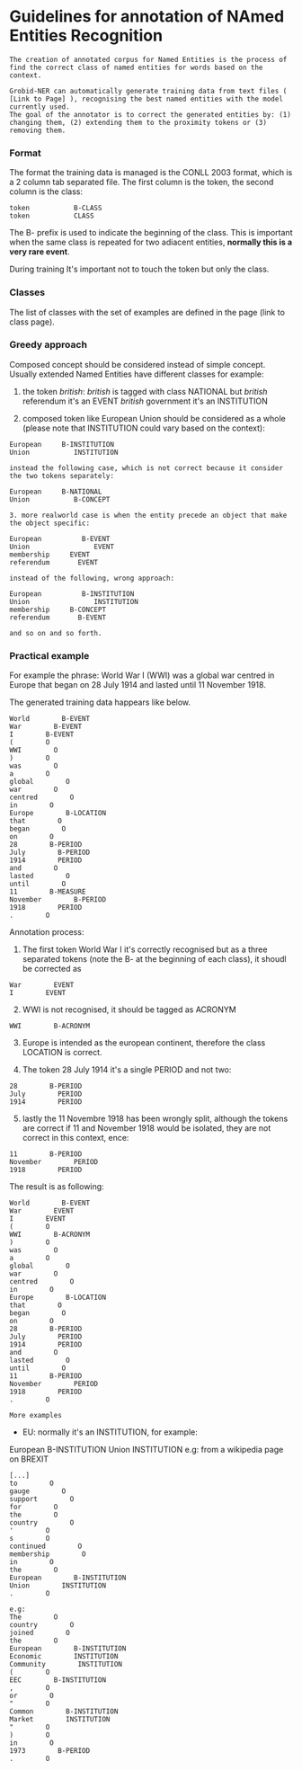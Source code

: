 # Guidelines for annotation of NAmed Entities Recognition
    
    The creation of annotated corpus for Named Entities is the process of find the correct class of named entities for words based on the context. 
    
    Grobid-NER can automatically generate training data from text files ( [Link to Page] ), recognising the best named entities with the model currently used. 
    The goal of the annotator is to correct the generated entities by: (1) changing them, (2) extending them to the proximity tokens or (3) removing them.
    
### Format 
        
The format the training data is managed is the CONLL 2003 format, which is a 2 column tab separated file. 
The first column is the token, the second column is the class:
```
token           B-CLASS
token           CLASS
```

The B- prefix is used to indicate the beginning of the class. This is important when the same class is repeated for two adiacent entities, **normally this is a very rare event**. 

During training It's important not to touch the token but only the class.    

### Classes
The list of classes with the set of examples are defined in the page (link to class page). 
    
### Greedy approach

Composed concept should be considered instead of simple concept. Usually extended Named Entities have different classes for example: 

  1. the token _british_: 
    _british_ is tagged with class NATIONAL
  but 
    _british_ referendum it's an EVENT
    _british_ government it's an INSTITUTION

  2. composed token like European Union should be considered as a whole (please note that INSTITUTION could vary based on the context): 

    European     B-INSTITUTION
    Union           INSTITUTION 
    
    instead the following case, which is not correct because it consider the two tokens separately: 

    European     B-NATIONAL
    Union           B-CONCEPT 

    3. more realworld case is when the entity precede an object that make the object specific: 

    European          B-EVENT
    Union                EVENT
    membership     EVENT
    referendum       EVENT

    instead of the following, wrong approach: 

    European          B-INSTITUTION
    Union                INSTITUTION
    membership     B-CONCEPT
    referendum       B-EVENT

    and so on and so forth. 



### Practical example

For example the phrase: World War I (WWI) was a global war centred in Europe that began on 28 July 1914 and lasted until 11 November 1918. 

The generated training data happears like below.  

```
World        B-EVENT
War        B-EVENT
I        B-EVENT
(        O
WWI        O
)        O
was        O
a        O
global        O
war        O
centred        O
in        O
Europe        B-LOCATION
that        O
began        O
on        O
28        B-PERIOD
July        B-PERIOD
1914        PERIOD
and        O
lasted        O
until        O
11        B-MEASURE
November        B-PERIOD
1918        PERIOD
.        O
```    
    
Annotation process: 

1. The first token World War I it's correctly recognised but as a three separated tokens (note the B- at the beginning of each class), it shoudl be corrected as 
        
```World        B-EVENT
War        EVENT
I        EVENT
```

2. WWI is not recognised, it should be tagged as ACRONYM
```
WWI        B-ACRONYM
```

3. Europe is intended as the european continent, therefore the class LOCATION is correct. 

4. The token 28 July 1914 it's a single PERIOD and not two:
```
28        B-PERIOD
July        PERIOD
1914        PERIOD
```

5. lastly the 11 Novembre 1918 has been wrongly split, although the tokens are correct if 11 and November 1918 would be isolated, they are not correct in this context, ence: 
```
11        B-PERIOD
November        PERIOD
1918        PERIOD
```

The result is as following: 
```
World        B-EVENT
War        EVENT
I        EVENT
(        O
WWI        B-ACRONYM
)        O
was        O
a        O
global        O
war        O
centred        O
in        O
Europe        B-LOCATION
that        O
began        O
on        O
28        B-PERIOD
July        PERIOD
1914        PERIOD
and        O
lasted        O
until        O
11        B-PERIOD
November        PERIOD
1918        PERIOD
.        O
```    
    
    
    More examples 

- EU: normally it's an INSTITUTION, for example: 
        
European        B-INSTITUTION
Union        INSTITUTION
    e.g: from a wikipedia page on BREXIT

    [...]    
    to        O
    gauge        O
    support        O
    for        O
    the        O
    country        O
    '        O
    s        O
    continued        O
    membership        O
    in        O
    the        O
    European        B-INSTITUTION
    Union        INSTITUTION
    .        O

    e.g: 
    The        O
    country        O
    joined        O
    the        O
    European        B-INSTITUTION
    Economic        INSTITUTION
    Community        INSTITUTION
    (        O
    EEC        B-INSTITUTION
    ,        O
    or        O
    "        O
    Common        B-INSTITUTION
    Market        INSTITUTION
    "        O
    )        O
    in        O
    1973        B-PERIOD
    .        O


